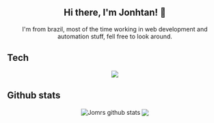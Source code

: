 <h2 align="center">Hi there, I'm Jonhtan! 👋</h2>
<p align="center">
 I'm from brazil, most of the time working in web development and automation stuff, fell free to look around. 
 </p>

## Tech
<p align="center">
  <img src="https://skillicons.dev/icons?i=python,php,java,ts,js,react,vue,nodejs,mysql,redis,linux,bash,docker">
</p>

## Github stats
<p align="center">
  <img align="center" src="https://github-readme-stats.vercel.app/api?username=jomrs&show_icons=true&count_private=true&theme=transparent&hide_border=true" alt="Jomrs github stats"/>
  <img align="center" src="https://github-readme-stats.vercel.app/api/top-langs/?username=jomrs&layout=compact&count_private=true&theme=transparent&hide_border=true"/>
 </p>
 

